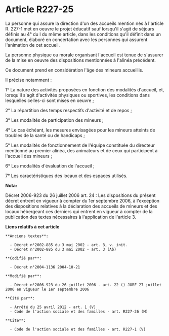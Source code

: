 # Article R227-25

La personne qui assure la direction d'un des accueils mention nés à l'article R. 227-1 met en oeuvre le projet éducatif sauf
lorsqu'il s'agit de séjours définis au 4° du I du même article, dans les conditions qu'il définit dans un document, élaboré
en concertation avec les personnes qui assurent l'animation de cet accueil. 

La personne physique ou morale organisant l'accueil est tenue de s'assurer de la mise en oeuvre des dispositions mentionnées
à l'alinéa précédent. 

Ce document prend en considération l'âge des mineurs accueillis. 

Il précise notamment : 

1° La nature des activités proposées en fonction des modalités d'accueil, et, lorsqu'il s'agit d'activités physiques ou
sportives, les conditions dans lesquelles celles-ci sont mises en oeuvre ; 

2° La répartition des temps respectifs d'activité et de repos ; 

3° Les modalités de participation des mineurs ; 

4° Le cas échéant, les mesures envisagées pour les mineurs atteints de troubles de la santé ou de handicaps ; 

5° Les modalités de fonctionnement de l'équipe constituée du directeur mentionné au premier alinéa, des animateurs et de ceux
qui participent à l'accueil des mineurs ; 

6° Les modalités d'évaluation de l'accueil ; 

7° Les caractéristiques des locaux et des espaces utilisés.

**Nota:**

Décret 2006-923 du 26 juillet 2006 art. 24 : Les dispositions du présent décret entrent en vigueur à compter du 1er septembre
2006, à l'exception des dispositions relatives à la déclaration des accueils de mineurs et des locaux hébergeant ces derniers
qui entrent en vigueur à compter de la publication des textes nécessaires à l'application de l'article 3.

**Liens relatifs à cet article**

	**Anciens textes**:

	  - Décret n°2002-885 du 3 mai 2002 - art. 3, v. init.
	  - Décret n°2002-885 du 3 mai 2002 - art. 3 (Ab)

	**Codifié par**:

	  - Décret n°2004-1136 2004-10-21

	**Modifié par**:

	  - Décret n°2006-923 du 26 juillet 2006 - art. 22 () JORF 27 juillet 2006 en vigueur le 1er septembre 2006

	**Cité par**:

	  - Arrêté du 25 avril 2012 - art. 1 (V)
	  - Code de l'action sociale et des familles - art. R227-26 (M)

	**Cite**:

	  - Code de l'action sociale et des familles - art. R227-1 (V)
